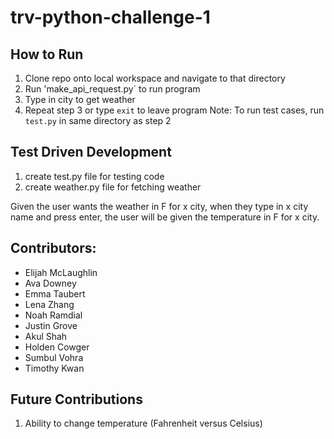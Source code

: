 # trv-python-challenge-1

## How to Run
1. Clone repo onto local workspace and navigate to that directory
1. Run 'make_api_request.py` to run program
1. Type in city to get weather
1. Repeat step 3 or type `exit` to leave program
Note: To run test cases, run `test.py` in same directory as step 2

## Test Driven Development
1. create test.py file for testing code
1. create weather.py file for fetching weather

Given the user wants the weather in F for x city, when they type in x city name and press enter, the user will be given the temperature in F for x city.

## Contributors:
- Elijah McLaughlin
- Ava Downey
- Emma Taubert
- Lena Zhang
- Noah Ramdial
- Justin Grove
- Akul Shah
- Holden Cowger
- Sumbul Vohra
- Timothy Kwan

## Future Contributions
1. Ability to change temperature (Fahrenheit versus Celsius)
